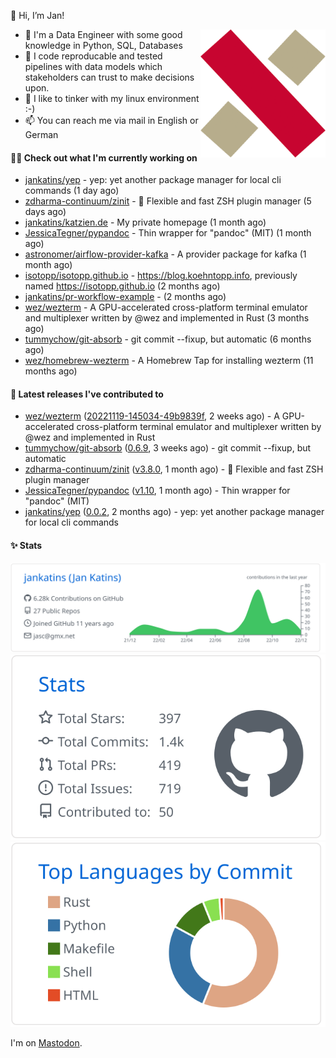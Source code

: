 👋 Hi, I’m Jan!

<img align="right" src="https://raw.githubusercontent.com/kreuzwerkerbot/kreuzwerkerbot/master/assets/xw.png" width="200">

- 🌱 I'm a Data Engineer with some good knowledge in Python, SQL, Databases
- 💪 I code reproducable and tested pipelines with data models which stakeholders can trust to make decisions upon.
- 💞️ I like to tinker with my linux environment :-)
- 📫 You can reach me via mail in English or German

#### 👩‍💻 Check out what I'm currently working on

- [jankatins/yep](https://github.com/jankatins/yep) - yep: yet another package manager for local cli commands (1 day ago)
- [zdharma-continuum/zinit](https://github.com/zdharma-continuum/zinit) - 🌻 Flexible and fast ZSH plugin manager (5 days ago)
- [jankatins/katzien.de](https://github.com/jankatins/katzien.de) - My private homepage (1 month ago)
- [JessicaTegner/pypandoc](https://github.com/JessicaTegner/pypandoc) - Thin wrapper for &#34;pandoc&#34; (MIT) (1 month ago)
- [astronomer/airflow-provider-kafka](https://github.com/astronomer/airflow-provider-kafka) - A provider package for kafka (1 month ago)
- [isotopp/isotopp.github.io](https://github.com/isotopp/isotopp.github.io) - https://blog.koehntopp.info, previously named https://isotopp.github.io (2 months ago)
- [jankatins/pr-workflow-example](https://github.com/jankatins/pr-workflow-example) -  (2 months ago)
- [wez/wezterm](https://github.com/wez/wezterm) - A GPU-accelerated cross-platform terminal emulator and multiplexer written by @wez and implemented in Rust (3 months ago)
- [tummychow/git-absorb](https://github.com/tummychow/git-absorb) - git commit --fixup, but automatic (6 months ago)
- [wez/homebrew-wezterm](https://github.com/wez/homebrew-wezterm) -  A Homebrew Tap for installing wezterm (11 months ago)

#### 🔭 Latest releases I've contributed to

- [wez/wezterm](https://github.com/wez/wezterm) ([20221119-145034-49b9839f](https://github.com/wez/wezterm/releases/tag/20221119-145034-49b9839f), 2 weeks ago) - A GPU-accelerated cross-platform terminal emulator and multiplexer written by @wez and implemented in Rust
- [tummychow/git-absorb](https://github.com/tummychow/git-absorb) ([0.6.9](https://github.com/tummychow/git-absorb/releases/tag/0.6.9), 3 weeks ago) - git commit --fixup, but automatic
- [zdharma-continuum/zinit](https://github.com/zdharma-continuum/zinit) ([v3.8.0](https://github.com/zdharma-continuum/zinit/releases/tag/v3.8.0), 1 month ago) - 🌻 Flexible and fast ZSH plugin manager
- [JessicaTegner/pypandoc](https://github.com/JessicaTegner/pypandoc) ([v1.10](https://github.com/JessicaTegner/pypandoc/releases/tag/v1.10), 1 month ago) - Thin wrapper for &#34;pandoc&#34; (MIT)
- [jankatins/yep](https://github.com/jankatins/yep) ([0.0.2](https://github.com/jankatins/yep/releases/tag/0.0.2), 2 months ago) - yep: yet another package manager for local cli commands


#### ✨ Stats

  [![](https://raw.githubusercontent.com/jankatins/jankatins/master/profile-summary-card-output/github/0-profile-details.svg)](https://github.com/vn7n24fzkq/github-profile-summary-cards)
  [![](https://raw.githubusercontent.com/jankatins/jankatins/master/profile-summary-card-output/github/3-stats.svg)](https://github.com/vn7n24fzkq/github-profile-summary-cards)
  [![](https://raw.githubusercontent.com/jankatins/jankatins/master/profile-summary-card-output/github/2-most-commit-language.svg)](https://github.com/vn7n24fzkq/github-profile-summary-cards)

I'm on <a rel="me" href="https://fosstodon.org/@jankatins">Mastodon</a>.
